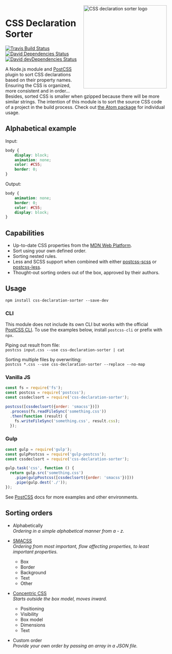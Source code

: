 <img alt='CSS declaration sorter logo' src='https://cdn.rawgit.com/Siilwyn/css-declaration-sorter/master/logo.svg' height='260' align='right'>

# CSS Declaration Sorter
[![Travis Build Status][travis-icon]][travis]
[![David Dependencies Status][david-icon]][david]
[![David devDependencies Status][david-dev-icon]][david-dev]

A Node.js module and [PostCSS] plugin to sort CSS declarations based on their property names. Ensuring the CSS is organized, more consistent and in order... Besides, sorted CSS is smaller when gzipped because there will be more similar strings. The intention of this module is to sort the source CSS code of a project in the build process. Check out [the Atom package](https://github.com/Siilwyn/css-declaration-sorter-atom) for individual usage.

## Alphabetical example
Input:
```css
body {
    display: block;
    animation: none;
    color: #C55;
    border: 0;
}
```

Output:
```css
body {
    animation: none;
    border: 0;
    color: #C55;
    display: block;
}
```

## Capabilities
- Up-to-date CSS properties from the [MDN Web Platform](https://developer.mozilla.org/).
- Sort using your own defined order.
- Sorting nested rules.
- Less and SCSS support when combined with either [postcss-scss](https://github.com/postcss/postcss-scss) or [postcss-less](https://github.com/webschik/postcss-less).
- Thought-out sorting orders out of the box, approved by their authors.

## Usage
`npm install css-declaration-sorter --save-dev`

### CLI
This module does not include its own CLI but works with the official [PostCSS CLI](https://github.com/postcss/postcss-cli). To use the examples below, install `postcss-cli` or prefix with `npx`.

Piping out result from file:  
`postcss input.css --use css-declaration-sorter | cat`

Sorting multiple files by overwriting:  
`postcss *.css --use css-declaration-sorter --replace --no-map`

### Vanilla JS
```js
const fs = require('fs');
const postcss = require('postcss');
const cssdeclsort = require('css-declaration-sorter');

postcss([cssdeclsort({order: 'smacss'})])
  .process(fs.readFileSync('something.css'))
  .then(function (result) {
    fs.writeFileSync('something.css', result.css);
  });
```

### Gulp
```js
const gulp = require('gulp');
const gulpPostcss = require('gulp-postcss');
const cssdeclsort = require('css-declaration-sorter');

gulp.task('css', function () {
  return gulp.src('something.css')
    .pipe(gulpPostcss([cssdeclsort({order: 'smacss'})]))
    .pipe(gulp.dest('./'));
});
```
See [PostCSS] docs for more examples and other environments.

## Sorting orders
- Alphabetically  
*Ordering in a simple alphabetical manner from a - z.*

- [SMACSS](https://smacss.com/book/formatting#grouping)  
*Ordering from most important, flow affecting properties, to least important properties.*
  - Box
  - Border
  - Background
  - Text
  - Other

- [Concentric CSS](https://github.com/brandon-rhodes/Concentric-CSS)  
*Starts outside the box model, moves inward.*
  - Positioning
  - Visibility
  - Box model
  - Dimensions
  - Text

- Custom order  
*Provide your own order by passing an array in a JSON file.*

[PostCSS]: https://github.com/postcss/postcss
[travis]: https://travis-ci.org/Siilwyn/css-declaration-sorter
[travis-icon]: https://img.shields.io/travis/Siilwyn/css-declaration-sorter/master.svg?style=flat-square
[david]: https://david-dm.org/Siilwyn/css-declaration-sorter
[david-icon]: https://img.shields.io/david/Siilwyn/css-declaration-sorter.svg?style=flat-square
[david-dev]: https://david-dm.org/Siilwyn/css-declaration-sorter?type=dev
[david-dev-icon]: https://img.shields.io/david/dev/Siilwyn/css-declaration-sorter.svg?style=flat-square

